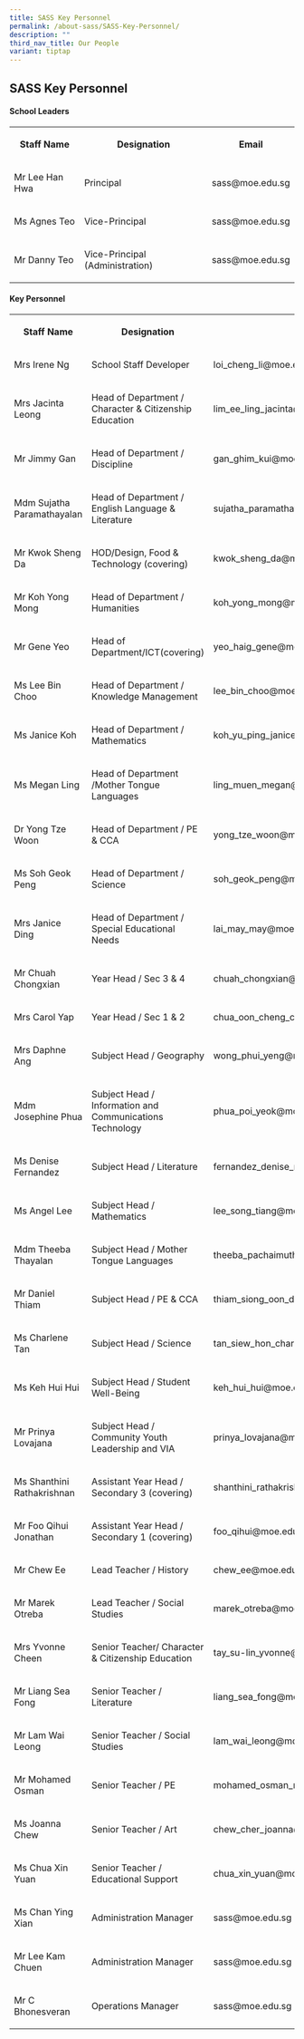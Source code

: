 ```yaml
---
title: SASS Key Personnel
permalink: /about-sass/SASS-Key-Personnel/
description: ""
third_nav_title: Our People
variant: tiptap
---
```

<h2>SASS Key Personnel</h2>
<h4>School Leaders</h4>
<table>
<tbody>
<tr>
<th rowspan="1" colspan="1">
<p>Staff Name</p>
</th>
<th rowspan="1" colspan="1">
<p>Designation</p>
</th>
<th rowspan="1" colspan="1">
<p>Email</p>
</th>
</tr>
<tr>
<td rowspan="1" colspan="1">
<p>Mr Lee Han Hwa</p>
</td>
<td rowspan="1" colspan="1">
<p>Principal</p>
</td>
<td rowspan="1" colspan="1">
<p>sass@moe.edu.sg</p>
</td>
</tr>
<tr>
<td rowspan="1" colspan="1">
<p>Ms Agnes Teo</p>
</td>
<td rowspan="1" colspan="1">
<p>Vice-Principal</p>
</td>
<td rowspan="1" colspan="1">
<p>sass@moe.edu.sg</p>
</td>
</tr>
<tr>
<td rowspan="1" colspan="1">
<p>Mr Danny Teo</p>
</td>
<td rowspan="1" colspan="1">
<p>Vice-Principal (Administration)</p>
</td>
<td rowspan="1" colspan="1">
<p>sass@moe.edu.sg</p>
</td>
</tr>
</tbody>
</table>
<h4>Key Personnel</h4>
<table>
<tbody>
<tr>
<th rowspan="1" colspan="1">
<p>Staff Name</p>
</th>
<th rowspan="1" colspan="1">
<p>Designation</p>
</th>
<th rowspan="1" colspan="1">
<p>Email</p>
</th>
</tr>
<tr>
<td rowspan="1" colspan="1">
<p>Mrs Irene Ng</p>
</td>
<td rowspan="1" colspan="1">
<p>School Staff Developer</p>
</td>
<td rowspan="1" colspan="1">
<p>loi_cheng_li@moe.edu.sg</p>
</td>
</tr>
<tr>
<td rowspan="1" colspan="1">
<p>Mrs Jacinta Leong</p>
</td>
<td rowspan="1" colspan="1">
<p>Head of Department / Character &amp; Citizenship Education</p>
</td>
<td rowspan="1" colspan="1">
<p>lim_ee_ling_jacinta@moe.edu.sg</p>
</td>
</tr>
<tr>
<td rowspan="1" colspan="1">
<p>Mr Jimmy Gan</p>
</td>
<td rowspan="1" colspan="1">
<p>Head of Department / Discipline</p>
</td>
<td rowspan="1" colspan="1">
<p>gan_ghim_kui@moe.edu.sg</p>
</td>
</tr>
<tr>
<td rowspan="1" colspan="1">
<p>Mdm Sujatha Paramathayalan</p>
</td>
<td rowspan="1" colspan="1">
<p>Head of Department / English Language &amp; Literature</p>
</td>
<td rowspan="1" colspan="1">
<p>sujatha_paramathayalan@moe.edu.sg</p>
</td>
</tr>
<tr>
<td rowspan="1" colspan="1">
<p>Mr Kwok Sheng Da</p>
</td>
<td rowspan="1" colspan="1">
<p>HOD/Design, Food &amp; Technology (covering)</p>
</td>
<td rowspan="1" colspan="1">
<p>kwok_sheng_da@moe.edu.sg</p>
</td>
</tr>
<tr>
<td rowspan="1" colspan="1">
<p>Mr Koh Yong Mong</p>
</td>
<td rowspan="1" colspan="1">
<p>Head of Department / Humanities</p>
</td>
<td rowspan="1" colspan="1">
<p>koh_yong_mong@moe.edu.sg</p>
</td>
</tr>
<tr>
<td rowspan="1" colspan="1">
<p>Mr Gene Yeo</p>
</td>
<td rowspan="1" colspan="1">
<p>Head of Department/ICT(covering)</p>
</td>
<td rowspan="1" colspan="1">
<p>yeo_haig_gene@moe.edu.sg</p>
</td>
</tr>
<tr>
<td rowspan="1" colspan="1">
<p>Ms Lee Bin Choo</p>
</td>
<td rowspan="1" colspan="1">
<p>Head of Department / Knowledge Management</p>
</td>
<td rowspan="1" colspan="1">
<p>lee_bin_choo@moe.edu.sg</p>
</td>
</tr>
<tr>
<td rowspan="1" colspan="1">
<p>Ms Janice Koh</p>
</td>
<td rowspan="1" colspan="1">
<p>Head of Department / Mathematics</p>
</td>
<td rowspan="1" colspan="1">
<p>koh_yu_ping_janice@moe.edu.sg</p>
</td>
</tr>
<tr>
<td rowspan="1" colspan="1">
<p>Ms Megan Ling</p>
</td>
<td rowspan="1" colspan="1">
<p>Head of Department /Mother Tongue Languages</p>
</td>
<td rowspan="1" colspan="1">
<p>ling_muen_megan@moe.edu.sg</p>
</td>
</tr>
<tr>
<td rowspan="1" colspan="1">
<p>Dr Yong Tze Woon</p>
</td>
<td rowspan="1" colspan="1">
<p>Head of Department / PE &amp; CCA</p>
</td>
<td rowspan="1" colspan="1">
<p>yong_tze_woon@moe.edu.sg</p>
</td>
</tr>
<tr>
<td rowspan="1" colspan="1">
<p>Ms Soh Geok Peng</p>
</td>
<td rowspan="1" colspan="1">
<p>Head of Department / Science</p>
</td>
<td rowspan="1" colspan="1">
<p>soh_geok_peng@moe.edu.sg</p>
</td>
</tr>
<tr>
<td rowspan="1" colspan="1">
<p>Mrs Janice Ding</p>
</td>
<td rowspan="1" colspan="1">
<p>Head of Department / Special Educational Needs</p>
</td>
<td rowspan="1" colspan="1">
<p>lai_may_may@moe.edu.sg</p>
</td>
</tr>
<tr>
<td rowspan="1" colspan="1">
<p>Mr Chuah Chongxian</p>
</td>
<td rowspan="1" colspan="1">
<p>Year Head / Sec 3 &amp; 4</p>
</td>
<td rowspan="1" colspan="1">
<p>chuah_chongxian@moe.edu.sg</p>
</td>
</tr>
<tr>
<td rowspan="1" colspan="1">
<p>Mrs Carol Yap</p>
</td>
<td rowspan="1" colspan="1">
<p>Year Head / Sec 1 &amp; 2</p>
</td>
<td rowspan="1" colspan="1">
<p>chua_oon_cheng_carol@moe.edu.sg</p>
</td>
</tr>
<tr>
<td rowspan="1" colspan="1">
<p>Mrs Daphne Ang</p>
</td>
<td rowspan="1" colspan="1">
<p>Subject Head / Geography</p>
</td>
<td rowspan="1" colspan="1">
<p>wong_phui_yeng@moe.edu.sg</p>
</td>
</tr>
<tr>
<td rowspan="1" colspan="1">
<p>Mdm Josephine Phua</p>
</td>
<td rowspan="1" colspan="1">
<p>Subject Head / Information and Communications Technology</p>
</td>
<td rowspan="1" colspan="1">
<p>phua_poi_yeok@moe.edu.sg</p>
</td>
</tr>
<tr>
<td rowspan="1" colspan="1">
<p>Ms Denise Fernandez</p>
</td>
<td rowspan="1" colspan="1">
<p>Subject Head / Literature</p>
</td>
<td rowspan="1" colspan="1">
<p>fernandez_denise_marie@moe.edu.sg</p>
</td>
</tr>
<tr>
<td rowspan="1" colspan="1">
<p>Ms Angel Lee</p>
</td>
<td rowspan="1" colspan="1">
<p>Subject Head / Mathematics</p>
</td>
<td rowspan="1" colspan="1">
<p>lee_song_tiang@moe.edu.sg</p>
</td>
</tr>
<tr>
<td rowspan="1" colspan="1">
<p>Mdm Theeba Thayalan</p>
</td>
<td rowspan="1" colspan="1">
<p>Subject Head / Mother Tongue Languages</p>
</td>
<td rowspan="1" colspan="1">
<p>theeba_pachaimuthu_thayala@moe.edu.sg</p>
</td>
</tr>
<tr>
<td rowspan="1" colspan="1">
<p>Mr Daniel Thiam</p>
</td>
<td rowspan="1" colspan="1">
<p>Subject Head / PE &amp; CCA</p>
</td>
<td rowspan="1" colspan="1">
<p>thiam_siong_oon_daniel@moe.edu.sg</p>
</td>
</tr>
<tr>
<td rowspan="1" colspan="1">
<p>Ms Charlene Tan</p>
</td>
<td rowspan="1" colspan="1">
<p>Subject Head / Science</p>
</td>
<td rowspan="1" colspan="1">
<p>tan_siew_hon_charlene@moe.edu.sg</p>
</td>
</tr>
<tr>
<td rowspan="1" colspan="1">
<p>Ms Keh Hui Hui</p>
</td>
<td rowspan="1" colspan="1">
<p>Subject Head / Student Well-Being</p>
</td>
<td rowspan="1" colspan="1">
<p>keh_hui_hui@moe.edu.sg</p>
</td>
</tr>
<tr>
<td rowspan="1" colspan="1">
<p>Mr Prinya Lovajana</p>
</td>
<td rowspan="1" colspan="1">
<p>Subject Head / Community Youth Leadership and VIA</p>
</td>
<td rowspan="1" colspan="1">
<p>prinya_lovajana@moe.edu.sg</p>
</td>
</tr>
<tr>
<td rowspan="1" colspan="1">
<p>Ms Shanthini Rathakrishnan</p>
</td>
<td rowspan="1" colspan="1">
<p>Assistant Year Head / Secondary 3 (covering)</p>
</td>
<td rowspan="1" colspan="1">
<p>shanthini_rathakrishnan@moe.edu.sg</p>
</td>
</tr>
<tr>
<td rowspan="1" colspan="1">
<p>Mr Foo Qihui Jonathan</p>
</td>
<td rowspan="1" colspan="1">
<p>Assistant Year Head / Secondary 1 (covering)</p>
</td>
<td rowspan="1" colspan="1">
<p>foo_qihui@moe.edu.sg</p>
</td>
</tr>
<tr>
<td rowspan="1" colspan="1">
<p>Mr Chew Ee</p>
</td>
<td rowspan="1" colspan="1">
<p>Lead Teacher / History</p>
</td>
<td rowspan="1" colspan="1">
<p>chew_ee@moe.edu.sg</p>
</td>
</tr>
<tr>
<td rowspan="1" colspan="1">
<p>Mr Marek Otreba</p>
</td>
<td rowspan="1" colspan="1">
<p>Lead Teacher / Social Studies</p>
</td>
<td rowspan="1" colspan="1">
<p>marek_otreba@moe.edu.sg</p>
</td>
</tr>
<tr>
<td rowspan="1" colspan="1">
<p>Mrs Yvonne Cheen</p>
</td>
<td rowspan="1" colspan="1">
<p>Senior Teacher/&nbsp;Character &amp; Citizenship Education</p>
</td>
<td rowspan="1" colspan="1">
<p>tay_su-lin_yvonne@moe.edu.sg</p>
</td>
</tr>
<tr>
<td rowspan="1" colspan="1">
<p>Mr Liang Sea Fong</p>
</td>
<td rowspan="1" colspan="1">
<p>Senior Teacher / Literature</p>
</td>
<td rowspan="1" colspan="1">
<p>liang_sea_fong@moe.edu.sg</p>
</td>
</tr>
<tr>
<td rowspan="1" colspan="1">
<p>Mr Lam Wai Leong</p>
</td>
<td rowspan="1" colspan="1">
<p>Senior Teacher / Social Studies</p>
</td>
<td rowspan="1" colspan="1">
<p>lam_wai_leong@moe.edu.sg</p>
</td>
</tr>
<tr>
<td rowspan="1" colspan="1">
<p>Mr Mohamed Osman</p>
</td>
<td rowspan="1" colspan="1">
<p>Senior Teacher / PE</p>
</td>
<td rowspan="1" colspan="1">
<p>mohamed_osman_mohamed_noor@moe.edu.sg</p>
</td>
</tr>
<tr>
<td rowspan="1" colspan="1">
<p>Ms Joanna Chew</p>
</td>
<td rowspan="1" colspan="1">
<p>Senior Teacher / Art</p>
</td>
<td rowspan="1" colspan="1">
<p>chew_cher_joanna@moe.edu.sg</p>
</td>
</tr>
<tr>
<td rowspan="1" colspan="1">
<p>Ms Chua Xin Yuan</p>
</td>
<td rowspan="1" colspan="1">
<p>Senior Teacher / Educational Support</p>
</td>
<td rowspan="1" colspan="1">
<p>chua_xin_yuan@moe.edu.sg</p>
</td>
</tr>
<tr>
<td rowspan="1" colspan="1">
<p>Ms Chan Ying Xian</p>
</td>
<td rowspan="1" colspan="1">
<p>Administration Manager</p>
</td>
<td rowspan="1" colspan="1">
<p>sass@moe.edu.sg</p>
</td>
</tr>
<tr>
<td rowspan="1" colspan="1">
<p>Mr Lee Kam Chuen</p>
</td>
<td rowspan="1" colspan="1">
<p>Administration Manager</p>
</td>
<td rowspan="1" colspan="1">
<p>sass@moe.edu.sg</p>
</td>
</tr>
<tr>
<td rowspan="1" colspan="1">
<p>Mr C Bhonesveran</p>
</td>
<td rowspan="1" colspan="1">
<p>Operations Manager</p>
</td>
<td rowspan="1" colspan="1">
<p>sass@moe.edu.sg</p>
</td>
</tr>
</tbody>
</table>
<p></p>